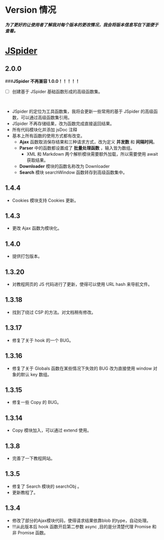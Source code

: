 # Version 情况
##### 为了更好的让使用者了解我对每个版本的更改情况，我会将版本信息写在下面便于查看。

# [JSpider](./JSpider.md)

## 2.0.0
###**JSpider 不再兼容 1.0.0！！！！！**
- [ ] 创建基于 JSpider 基础函数形成的高级函数集。

<br>

- JSpider 的定位为工具函数集，我将会更新一些常用的基于 JSpider 的高级函数，可以通过高级函数集引用。
- JSpider 不再存储结果，改为函数完成直接返回结果。
- 所有代码模块化并添加 jsDoc 注释
- 基本上所有函数的使用方式都有改变。
    - **Ajax** 函数取消保存结果和三种请求方式，改为定义 **并发数** 和 **间隔时间**。
    - **Parser** 中的函数都设置成了 **批量处理函数** ，输入皆为数组。
        - XML 和 Markdown 两个解析模块需要额外加载，所以需要使用 await 获取结果。
    - **Downloader** 模块的函数名称改为 Downloader
    - **Search** 模块 searchWindow 函数转存到高级函数集中。

## 1.4.4
- Cookies 模块支持 Cookies 更新。

## 1.4.3 
- 更改 Ajax 函数为模块化。

## 1.4.0 
- 提供打包版本。

## 1.3.20
- 对教程网页的 JS 代码进行了更新，使得可以使用 URL hash 来导航文件。

## 1.3.18
- 找到了绕过 CSP 的方法。对文档稍有修改。

## 1.3.17
- 修复了关于 hook 的一个 BUG。

## 1.3.16
- 修复了关于 Globals 函数在某些情况下失效的 BUG 改为直接使用 window 对象的默认 key 数组。

## 1.3.15
-  修复一些 Copy 的 BUG。

## 1.3.14
- Copy 模块加入，可以通过 extend 使用。

## 1.3.8
- 完善了一下教程网站。

## 1.3.5
- 修复了 Search 模块的 searchObj 。
- 更新教程了。

## 1.3.4
- 修改了部分的Ajax模块代码，使得请求结果依靠blob 的type，自动处理。
- !!!从此版本后 hook 函数开启第二参数 async ,目的是分清楚代理 Promise 和非 Promise 函数。
